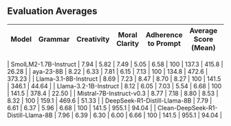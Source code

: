 ## Evaluation Averages

| Model | Grammar | Creativity | Moral Clarity | Adherence to Prompt | Average Score (Mean) | Count | Avg Input Tokens | Avg Output Tokens | Avg Inference Time (s) |
|-------|---------|------------|---------------|---------------------|----------------------|-------|------------------|-------------------|------------------------|

| SmolLM2-1.7B-Instruct | 7.94 | 5.82 | 7.49 | 5.05 | 6.58 | 100 | 137.3 | 415.8 | 26.28 |
| aya-23-8B | 8.22 | 6.33 | 7.81 | 6.15 | 7.13 | 100 | 134.8 | 472.6 | 373.23 |
| Llama-3.1-8B-Instruct | 8.69 | 7.23 | 8.47 | 8.70 | 8.27 | 100 | 141.5 | 346.1 | 44.64 |
| Llama-3.2-1B-Instruct | 8.12 | 6.05 | 7.03 | 5.54 | 6.68 | 100 | 141.5 | 378.4 | 22.50 |
| Mistral-7B-Instruct-v0.3 | 8.77 | 7.18 | 8.80 | 8.53 | 8.32 | 100 | 159.1 | 469.6 | 51.33 |
| DeepSeek-R1-Distill-Llama-8B | 7.79 | 6.61 | 6.37 | 5.96 | 6.68 | 100 | 141.5 | 955.1 | 94.04 |
| Clean-DeepSeek-R1-Distill-Llama-8B | 7.96 | 6.39 | 6.30 | 6.00 | 6.66 | 100 | 141.5 | 955.1 | 94.04 |